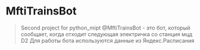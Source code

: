 # MftiTrainsBot  
> Second project for python_mipt 
> @MftiTrainsBot - это бот, который сообщает, когда отходит следующая электричка со станция мцд D2 
> Для работы бота используются данные из Яндекс.Расписания
